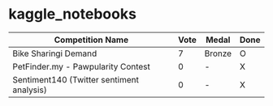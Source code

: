 # kaggle_notebooks  

|Competition Name|Vote|Medal|Done|
|------|---|---|---|
|Bike Sharingi Demand|7|Bronze|O|
|PetFinder.my - Pawpularity Contest|0|-|X|
|Sentiment140 (Twitter sentiment analysis)|0|-|X|
